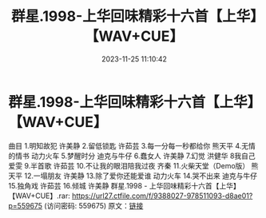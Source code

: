 ﻿---
title: 群星.1998-上华回味精彩十六首【上华】【WAV+CUE】
date: 2023-11-25 11:10:42
categories: WAV车载音乐、镜像
tags: 华语中文
---
# 群星.1998-上华回味精彩十六首【上华】【WAV+CUE】

曲目
1.明知故犯 许美静
2.留低锁匙 许茹芸
3.每一分每一秒都给你 熊天平
4.无情的情书 动力火车
5.梦醒时分 迪克与牛仔
6.蠢女人 许美静
7.幻觉 洪健华
8我自己 爱雯
9.半首歌 许茹芸
10.不让我的眼泪陪我过夜 齐秦
11.火柴天堂（Demo版） 熊天平
12.一塌朋友 许美静
13.除了爱你还能爱谁 动力火车
14.哭不出来 迪克与牛仔
15.独角戏 许茹芸
16.倾城 许美静
群星.1998 - 上华回味精彩十六首【上华】【WAV+CUE】.rar: https://url27.ctfile.com/f/9388027-978511093-d8ae01?p=559675
(访问密码: 559675)
原文：[链接](https://blog.sina.com.cn/s/blog_1647c7e76010313u5.html)